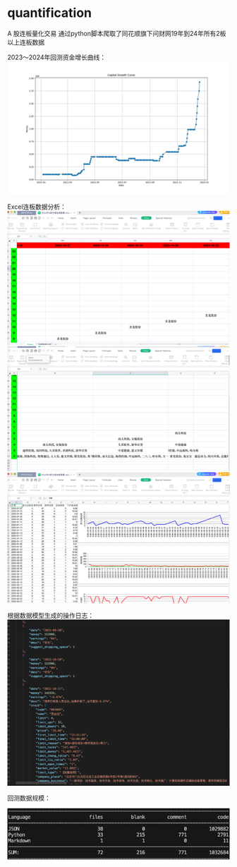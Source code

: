 # quantification

A 股连板量化交易
通过python脚本爬取了同花顺旗下问财网19年到24年所有2板以上连板数据

2023～2024年回测资金增长曲线：
![资金增长曲线](./1.jpeg)

Excel连板数据分析：
![连板数据分析1](./2.png)
![连板数据分析3](./4.png)
![连板数据分析2](./3.png)

根据数据模型生成的操作日志：
![操作日志](./5.png)

回测数据规模：

![数据规模](./6.png)